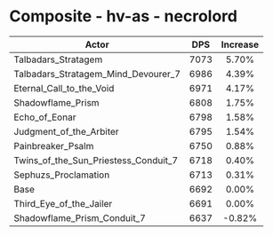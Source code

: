 # Composite - hv-as - necrolord
| Actor | DPS | Increase |
|---|:---:|:---:|
|Talbadars_Stratagem|7073|5.70%|
|Talbadars_Stratagem_Mind_Devourer_7|6986|4.39%|
|Eternal_Call_to_the_Void|6971|4.17%|
|Shadowflame_Prism|6808|1.75%|
|Echo_of_Eonar|6798|1.58%|
|Judgment_of_the_Arbiter|6795|1.54%|
|Painbreaker_Psalm|6750|0.88%|
|Twins_of_the_Sun_Priestess_Conduit_7|6718|0.40%|
|Sephuzs_Proclamation|6713|0.31%|
|Base|6692|0.00%|
|Third_Eye_of_the_Jailer|6691|0.00%|
|Shadowflame_Prism_Conduit_7|6637|-0.82%|
